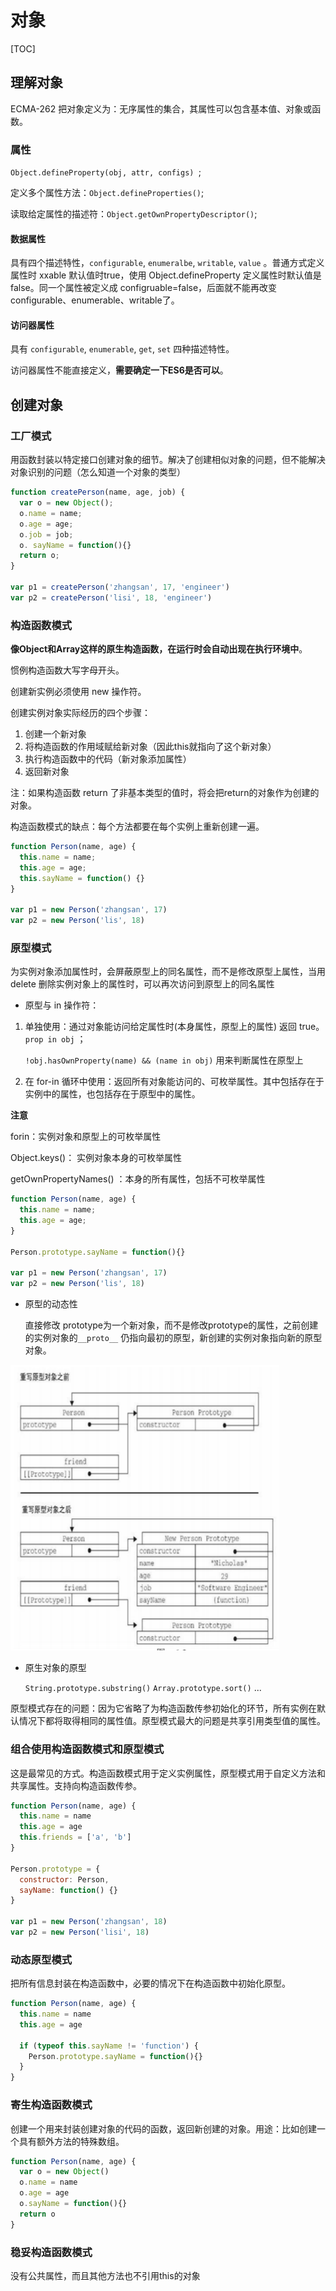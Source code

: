 # 对象

[TOC]

## 理解对象

ECMA-262 把对象定义为：无序属性的集合，其属性可以包含基本值、对象或函数。

### 属性

`Object.defineProperty(obj, attr, configs) `;

定义多个属性方法：`Object.defineProperties()`;

读取给定属性的描述符：`Object.getOwnPropertyDescriptor()`;

#### 数据属性

具有四个描述特性，`configurable`, `enumeralbe`, `writable`, `value` 。普通方式定义属性时 xxable 默认值时true，使用 Object.defineProperty 定义属性时默认值是 false。同一个属性被定义成 configruable=false，后面就不能再改变configurable、enumerable、writable了。

#### 访问器属性

具有 `configurable`, `enumerable`, `get`, `set` 四种描述特性。

访问器属性不能直接定义，**需要确定一下ES6是否可以**。

## 创建对象

### 工厂模式

  用函数封装以特定接口创建对象的细节。解决了创建相似对象的问题，但不能解决对象识别的问题（怎么知道一个对象的类型）

  ```js
  function createPerson(name, age, job) {
  	var o = new Object();
  	o.name = name;
  	o.age = age;
  	o.job = job;
  	o. sayName = function(){}
  	return o;
  }
  
  var p1 = createPerson('zhangsan', 17, 'engineer')
  var p2 = createPerson('lisi', 18, 'engineer')
  ```

  

### 构造函数模式

  **像Object和Array这样的原生构造函数，在运行时会自动出现在执行环境中**。

  惯例构造函数大写字母开头。

  创建新实例必须使用 new 操作符。

  创建实例对象实际经历的四个步骤：

  1. 创建一个新对象
  2. 将构造函数的作用域赋给新对象（因此this就指向了这个新对象）
  3. 执行构造函数中的代码（新对象添加属性）
  4. 返回新对象

  注：如果构造函数 return 了非基本类型的值时，将会把return的对象作为创建的对象。

  构造函数模式的缺点：每个方法都要在每个实例上重新创建一遍。

  ```js
  function Person(name, age) {
    this.name = name;
    this.age = age;
    this.sayName = function() {}
  }
  
  var p1 = new Person('zhangsan', 17)
  var p2 = new Person('lis', 18)
  ```

  

### 原型模式

  为实例对象添加属性时，会屏蔽原型上的同名属性，而不是修改原型上属性，当用 delete 删除实例对象上的属性时，可以再次访问到原型上的同名属性

  - 原型与 in 操作符：

  1. 单独使用：通过对象能访问给定属性时(本身属性，原型上的属性) 返回 true。`prop in obj`  ； 

     `!obj.hasOwnProperty(name) && (name in obj)` 用来判断属性在原型上

  2. 在 for-in 循环中使用：返回所有对象能访问的、可枚举属性。其中包括存在于实例中的属性，也包括存在于原型中的属性。

  **注意**

  forin：实例对象和原型上的可枚举属性

  Object.keys()： 实例对象本身的可枚举属性

  getOwnPropertyNames() ：本身的所有属性，包括不可枚举属性

  ```js
  function Person(name, age) {
    this.name = name;
    this.age = age;
  }
  
  Person.prototype.sayName = function(){}
  
  var p1 = new Person('zhangsan', 17)
  var p2 = new Person('lis', 18)
  ```

  - 原型的动态性

    直接修改 prototype为一个新对象，而不是修改prototype的属性，之前创建的实例对象的`__proto__` 仍指向最初的原型，新创建的实例对象指向新的原型对象。

  <img src="../../images/重写原型对象.png" alt="重写原型对象" style="zoom:50%;" />

  - 原生对象的原型

    `String.prototype.substring()` `Array.prototype.sort()` ...

原型模式存在的问题：因为它省略了为构造函数传参初始化的环节，所有实例在默认情况下都将取得相同的属性值。原型模式最大的问题是共享引用类型值的属性。

### 组合使用构造函数模式和原型模式

这是最常见的方式。构造函数模式用于定义实例属性，原型模式用于自定义方法和共享属性。支持向构造函数传参。

```js
function Person(name, age) {
  this.name = name
  this.age = age
  this.friends = ['a', 'b']
}

Person.prototype = {
  constructor: Person,
  sayName: function() {}
}

var p1 = new Person('zhangsan', 18)
var p2 = new Person('lisi', 18)
```

### 动态原型模式

把所有信息封装在构造函数中，必要的情况下在构造函数中初始化原型。

```js
function Person(name, age) {
  this.name = name
  this.age = age
  
  if (typeof this.sayName != 'function') {
    Person.prototype.sayName = function(){}
  }
}
```

### 寄生构造函数模式

创建一个用来封装创建对象的代码的函数，返回新创建的对象。用途：比如创建一个具有额外方法的特殊数组。

```js
function Person(name, age) {
  var o = new Object()
  o.name = name
  o.age = age
  o.sayName = function(){}
  return o
}
```

### 稳妥构造函数模式

没有公共属性，而且其他方法也不引用this的对象



  

  

  

